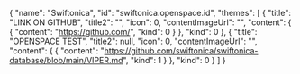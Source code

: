 {
    "name": "Swiftonica",
    "id": "swiftonica.openspace.id",
    "themes": [
        {
            "title": "LINK ON GITHUB",
            "title2": "",
            "icon": 0,
            "contentImageUrl": "",
            "content": {
                {
                    "content": "https://github.com/",
                    "kind": 0
                }
            },
            "kind": 0
        },
        {
            "title": "OPENSPACE TEST",
            "title2": null,
            "icon": 0,
            "contentImageUrl": "",
            "content": {
                {
                    "content": "https://github.com/swiftonica/swiftonica-database/blob/main/VIPER.md",
                    "kind": 1 
                }
            },
            "kind": 0
        }
    ]
}
